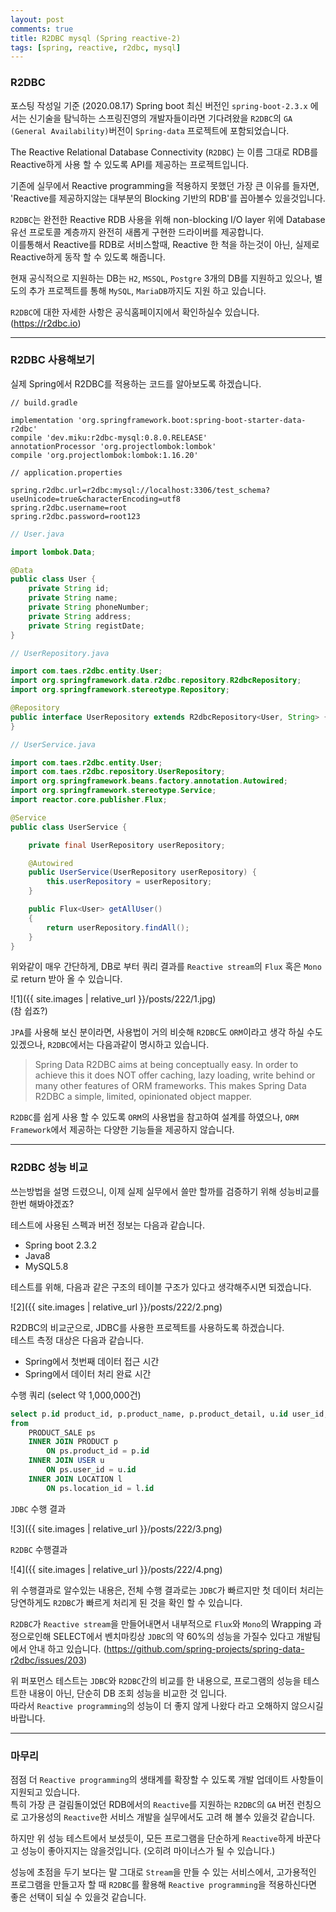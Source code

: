 ```yaml
---
layout: post
comments: true
title: R2DBC mysql (Spring reactive-2)
tags: [spring, reactive, r2dbc, mysql]
---
```


### R2DBC
포스팅 작성일 기준 (2020.08.17) Spring boot 최신 버전인 `spring-boot-2.3.x` 에서는 신기술을 탐닉하는 스프링진영의 개발자들이라면 기다려왔을 `R2DBC`의 `GA (General Availability)`버전이 `Spring-data` 프로젝트에 포함되었습니다.

The Reactive Relational Database Connectivity (`R2DBC`) 는 이름 그대로 RDB를 Reactive하게 사용 할 수 있도록 API를 제공하는 프로젝트입니다.  

기존에 실무에서 Reactive programming을 적용하지 못했던 가장 큰 이유를 들자면, 'Reactive를 제공하지않는 대부분의 Blocking 기반의 RDB'를 꼽아볼수 있을것입니다.  

`R2DBC`는 완전한 Reactive RDB 사용을 위해 non-blocking I/O layer 위에 Database 유선 프로토콜 계층까지 완전히 새롭게 구현한 드라이버를 제공합니다.  
이를통해서 Reactive를 RDB로 서비스할때, Reactive 한 척을 하는것이 아닌, 실제로 Reactive하게 동작 할 수 있도록 해줍니다.

현재 공식적으로 지원하는 DB는 `H2`, `MSSQL`, `Postgre` 3개의 DB를 지원하고 있으나, 별도의 추가 프로젝트를 통해 `MySQL`, `MariaDB`까지도 지원 하고 있습니다.

`R2DBC`에 대한 자세한 사항은 공식홈페이지에서 확인하실수 있습니다.  
(https://r2dbc.io)

---

### R2DBC 사용해보기

실제 Spring에서 R2DBC를 적용하는 코드를 알아보도록 하겠습니다.
```
// build.gradle

implementation 'org.springframework.boot:spring-boot-starter-data-r2dbc'
compile 'dev.miku:r2dbc-mysql:0.8.0.RELEASE'
annotationProcessor 'org.projectlombok:lombok'
compile 'org.projectlombok:lombok:1.16.20'

```

```
// application.properties

spring.r2dbc.url=r2dbc:mysql://localhost:3306/test_schema?useUnicode=true&characterEncoding=utf8
spring.r2dbc.username=root
spring.r2dbc.password=root123
```

```java
// User.java

import lombok.Data;

@Data
public class User {
    private String id;
    private String name;
    private String phoneNumber;
    private String address;
    private String registDate;
}
```

```java
// UserRepository.java

import com.taes.r2dbc.entity.User;
import org.springframework.data.r2dbc.repository.R2dbcRepository;
import org.springframework.stereotype.Repository;

@Repository
public interface UserRepository extends R2dbcRepository<User, String> {
}

```

```java
// UserService.java

import com.taes.r2dbc.entity.User;
import com.taes.r2dbc.repository.UserRepository;
import org.springframework.beans.factory.annotation.Autowired;
import org.springframework.stereotype.Service;
import reactor.core.publisher.Flux;

@Service
public class UserService {

    private final UserRepository userRepository;

    @Autowired
    public UserService(UserRepository userRepository) {
        this.userRepository = userRepository;
    }

    public Flux<User> getAllUser()
    {
        return userRepository.findAll();
    }
}
```
위와같이 매우 간단하게, DB로 부터 쿼리 결과를 `Reactive stream`의 `Flux` 혹은 `Mono`로 return 받아 올 수 있습니다.  

![1]({{ site.images | relative_url }}/posts/222/1.jpg)   
(참 쉽죠?)

`JPA`를 사용해 보신 분이라면, 사용법이 거의 비슷해 `R2DBC`도 `ORM`이라고 생각 하실 수도 있겠으나, `R2DBC`에서는 다음과같이 명시하고 있습니다.

> Spring Data R2DBC aims at being conceptually easy. In order to achieve this it does NOT offer caching, lazy loading, write behind or many other features of ORM frameworks. This makes Spring Data R2DBC a simple, limited, opinionated object mapper.

`R2DBC`를 쉽게 사용 할 수 있도록 `ORM`의 사용법을 참고하여 설계를 하였으나, `ORM Framework`에서 제공하는 다양한 기능들을 제공하지 않습니다.


---

### R2DBC 성능 비교

쓰는방법을 설명 드렸으니, 이제 실제 실무에서 쓸만 할까를 검증하기 위해 성능비교를 한번 해봐야겠죠?

테스트에 사용된 스펙과 버전 정보는 다음과 같습니다.

- Spring boot 2.3.2
- Java8
- MySQL5.8

테스트를 위해, 다음과 같은 구조의 테이블 구조가 있다고 생각해주시면 되겠습니다.

![2]({{ site.images | relative_url }}/posts/222/2.png)   

R2DBC의 비교군으로, JDBC를 사용한 프로젝트를 사용하도록 하겠습니다.  
테스트 측정 대상은 다음과 같습니다.
- Spring에서 첫번째 데이터 접근 시간
- Spring에서 데이터 처리 완료 시간


수행 쿼리 (select 약 1,000,000건)

```sql
select p.id product_id, p.product_name, p.product_detail, u.id user_id, u.name user_name, l.id location_id, l.name location_name 
from 
	PRODUCT_SALE ps 
    INNER JOIN PRODUCT p 
		ON ps.product_id = p.id
	INNER JOIN USER u
		ON ps.user_id = u.id 
	INNER JOIN LOCATION l
		ON ps.location_id = l.id
```

`JDBC` 수행 결과

![3]({{ site.images | relative_url }}/posts/222/3.png)   

`R2DBC` 수행결과

![4]({{ site.images | relative_url }}/posts/222/4.png)   

위 수행결과로 알수있는 내용은, 전체 수행 결과로는 `JDBC`가 빠르지만 첫 데이터 처리는 당연하게도 `R2DBC`가 빠르게 처리게 된 것을 확인 할 수 있습니다. 


`R2DBC`가 `Reactive stream`을 만들어내면서 내부적으로 `Flux`와 `Mono`의 Wrapping 과정으로인해 SELECT에서 벤치마킹상 `JDBC`의 약 60%의 성능을 가질수 있다고 개발팀에서 안내 하고 있습니다. (https://github.com/spring-projects/spring-data-r2dbc/issues/203)

위 퍼포먼스 테스트는 `JDBC`와 `R2DBC`간의 비교를 한 내용으로, 프로그램의 성능을 테스트한 내용이 아닌, 단순히 DB 조회 성능을 비교한 것 입니다.  
따라서 `Reactive programming`의 성능이 더 좋지 않게 나왔다 라고 오해하지 않으시길 바랍니다.

---

### 마무리

점점 더 `Reactive programming`의 생태계를 확장할 수 있도록 개발 업데이트 사항들이 지원되고 있습니다.  
특히 가장 큰 걸림돌이었던 RDB에서의 `Reactive`를 지원하는 `R2DBC`의 `GA` 버전 런칭으로 고가용성의 `Reactive`한 서비스 개발을 실무에서도 고려 해 볼수 있을것 같습니다.  

하지만 위 성능 테스트에서 보셨듯이, 모든 프로그램을 단순하게 `Reactive`하게 바꾼다고 성능이 좋아지지는 않을것입니다. (오히려 마이너스가 될 수 있습니다.)  

성능에 초점을 두기 보다는 말 그대로 `Stream`을 만들 수 있는 서비스에서, 고가용적인 프로그램을 만들고자 할 때 `R2DBC`를 활용해 `Reactive programming`을 적용하신다면 좋은 선택이 되실 수 있을것 같습니다.


